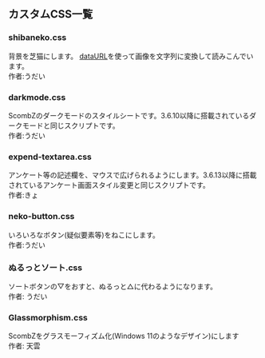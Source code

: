 ## カスタムCSS一覧
### shibaneko.css
背景を芝猫にします。
[dataURL](https://hi0a.com/demo/-js/img-base64-datauri/)を使って画像を文字列に変換して読みこんでいます。<br>
作者:うだい
### darkmode.css
ScombZのダークモードのスタイルシートです。3.6.10以降に搭載されているダークモードと同じスクリプトです。<br>
作者:うだい
### expend-textarea.css
アンケート等の記述欄を、マウスで広げられるようにします。3.6.13以降に搭載されているアンケート画面スタイル変更と同じスクリプトです。<br>
作者:きょ
### neko-button.css
いろいろなボタン(疑似要素等)をねこにします。<br>
作者:うだい
### ぬるっとソート.css
ソートボタンの▽をおすと、ぬるっと△に代わるようになります。<br>
作者: うだい
### Glassmorphism.css
ScombZをグラスモーフィズム化(Windows 11のようなデザイン)にします<br>
作者: 天雲
